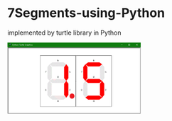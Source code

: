 # 7Segments-using-Python
implemented by turtle library in Python


<img src="segments.png" width="300x">
